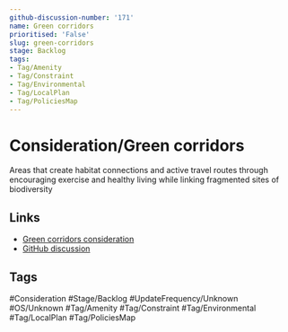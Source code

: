 ```yaml
---
github-discussion-number: '171'
name: Green corridors
prioritised: 'False'
slug: green-corridors
stage: Backlog
tags:
- Tag/Amenity
- Tag/Constraint
- Tag/Environmental
- Tag/LocalPlan
- Tag/PoliciesMap
---
```


# Consideration/Green corridors

Areas that create habitat connections and active travel routes through encouraging exercise and healthy living while linking fragmented sites of biodiversity

## Links

* [Green corridors consideration](https://design.planning.data.gov.uk/planning-consideration/green-corridors)
* [GitHub discussion](https://github.com/digital-land/data-standards-backlog/discussions/171)

## Tags

#Consideration #Stage/Backlog #UpdateFrequency/Unknown #OS/Unknown #Tag/Amenity #Tag/Constraint #Tag/Environmental #Tag/LocalPlan #Tag/PoliciesMap